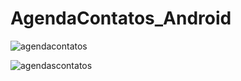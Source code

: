 # AgendaContatos_Android

![agendacontatos](https://cloud.githubusercontent.com/assets/21285289/20285326/6220d42c-aaa8-11e6-90ab-74a50013e0d6.PNG)

![agendascontatos](https://cloud.githubusercontent.com/assets/21285289/20285509/7adb46cc-aaa9-11e6-80b5-b7586dba9fc2.gif)
